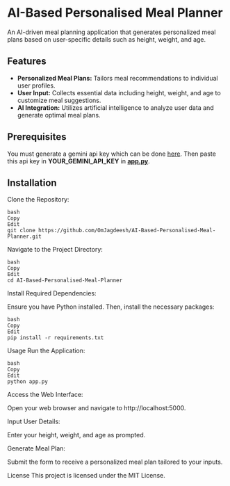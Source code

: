 # AI-Based Personalised Meal Planner
An AI-driven meal planning application that generates personalized meal plans based on user-specific details such as height, weight, and age.​

## Features
- **Personalized Meal Plans:** Tailors meal recommendations to individual user profiles.​
- **User Input:** Collects essential data including height, weight, and age to customize meal suggestions.​
- **AI Integration:** Utilizes artificial intelligence to analyze user data and generate optimal meal plans.​

## Prerequisites
You must generate a gemini api key which can be done [here](https://ai.google.dev/gemini-api/docs/api-key).
Then paste this api key in **YOUR_GEMINI_API_KEY** in [**app.py**](app.py).
## Installation
Clone the Repository:

```
bash
Copy
Edit
git clone https://github.com/OmJagdeesh/AI-Based-Personalised-Meal-Planner.git  
```

Navigate to the Project Directory:

```
bash
Copy
Edit
cd AI-Based-Personalised-Meal-Planner
```

Install Required Dependencies:

Ensure you have Python installed. Then, install the necessary packages:

```
bash
Copy
Edit
pip install -r requirements.txt
```
Usage
Run the Application:
```
bash
Copy
Edit
python app.py
```
Access the Web Interface:

Open your web browser and navigate to http://localhost:5000.

Input User Details:

Enter your height, weight, and age as prompted.

Generate Meal Plan:

Submit the form to receive a personalized meal plan tailored to your inputs.

License
This project is licensed under the MIT License.​

